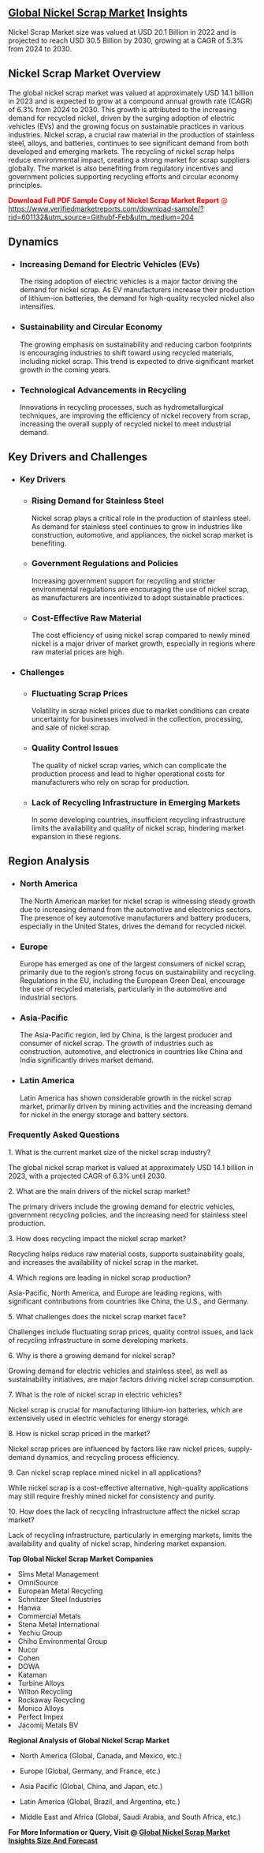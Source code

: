 <h2><a href="https://www.verifiedmarketreports.com/download-sample/?rid=601132&amp;utm_source=Githubf&amp;utm_medium=204" target="_blank">Global Nickel Scrap Market</a> Insights</h2><p>Nickel Scrap Market size was valued at USD 20.1 Billion in 2022 and is projected to reach USD 30.5 Billion by 2030, growing at a CAGR of 5.3% from 2024 to 2030.</p><p> <h2>Nickel Scrap Market Overview</h2> <p>The global nickel scrap market was valued at approximately USD 14.1 billion in 2023 and is expected to grow at a compound annual growth rate (CAGR) of 6.3% from 2024 to 2030. This growth is attributed to the increasing demand for recycled nickel, driven by the surging adoption of electric vehicles (EVs) and the growing focus on sustainable practices in various industries. Nickel scrap, a crucial raw material in the production of stainless steel, alloys, and batteries, continues to see significant demand from both developed and emerging markets. The recycling of nickel scrap helps reduce environmental impact, creating a strong market for scrap suppliers globally. The market is also benefiting from regulatory incentives and government policies supporting recycling efforts and circular economy principles. <p><span class=""><span style="color: #ff0000;"><strong>Download Full PDF Sample Copy of Nickel Scrap Market Report</strong> @ </span><a href="https://www.verifiedmarketreports.com/download-sample/?rid=601132&amp;utm_source=Githubf-Feb&amp;utm_medium=204" target="_blank">https://www.verifiedmarketreports.com/download-sample/?rid=601132&amp;utm_source=Githubf-Feb&amp;utm_medium=204</a></span></p> <h2>Dynamics</h2> <ul> <li><h3>Increasing Demand for Electric Vehicles (EVs)</h3> The rising adoption of electric vehicles is a major factor driving the demand for nickel scrap. As EV manufacturers increase their production of lithium-ion batteries, the demand for high-quality recycled nickel also intensifies.</li> <li><h3>Sustainability and Circular Economy</h3> The growing emphasis on sustainability and reducing carbon footprints is encouraging industries to shift toward using recycled materials, including nickel scrap. This trend is expected to drive significant market growth in the coming years.</li> <li><h3>Technological Advancements in Recycling</h3> Innovations in recycling processes, such as hydrometallurgical techniques, are improving the efficiency of nickel recovery from scrap, increasing the overall supply of recycled nickel to meet industrial demand.</li> </ul> <h2>Key Drivers and Challenges</h2> <ul> <li><h3>Key Drivers</h3> <ul> <li><h3>Rising Demand for Stainless Steel</h3> Nickel scrap plays a critical role in the production of stainless steel. As demand for stainless steel continues to grow in industries like construction, automotive, and appliances, the nickel scrap market is benefiting.</li> <li><h3>Government Regulations and Policies</h3> Increasing government support for recycling and stricter environmental regulations are encouraging the use of nickel scrap, as manufacturers are incentivized to adopt sustainable practices.</li> <li><h3>Cost-Effective Raw Material</h3> The cost efficiency of using nickel scrap compared to newly mined nickel is a major driver of market growth, especially in regions where raw material prices are high.</li> </ul> </li> <li><h3>Challenges</h3> <ul> <li><h3>Fluctuating Scrap Prices</h3> Volatility in scrap nickel prices due to market conditions can create uncertainty for businesses involved in the collection, processing, and sale of nickel scrap.</li> <li><h3>Quality Control Issues</h3> The quality of nickel scrap varies, which can complicate the production process and lead to higher operational costs for manufacturers who rely on scrap for production.</li> <li><h3>Lack of Recycling Infrastructure in Emerging Markets</h3> In some developing countries, insufficient recycling infrastructure limits the availability and quality of nickel scrap, hindering market expansion in these regions.</li> </ul> </li> </ul> <h2>Region Analysis</h2> <ul> <li><h3>North America</h3> The North American market for nickel scrap is witnessing steady growth due to increasing demand from the automotive and electronics sectors. The presence of key automotive manufacturers and battery producers, especially in the United States, drives the demand for recycled nickel.</li> <li><h3>Europe</h3> Europe has emerged as one of the largest consumers of nickel scrap, primarily due to the region’s strong focus on sustainability and recycling. Regulations in the EU, including the European Green Deal, encourage the use of recycled materials, particularly in the automotive and industrial sectors.</li> <li><h3>Asia-Pacific</h3> The Asia-Pacific region, led by China, is the largest producer and consumer of nickel scrap. The growth of industries such as construction, automotive, and electronics in countries like China and India significantly drives market demand.</li> <li><h3>Latin America</h3> Latin America has shown considerable growth in the nickel scrap market, primarily driven by mining activities and the increasing demand for nickel in the energy storage and battery sectors.</li> </ul> <h3>Frequently Asked Questions</h3> <p>1. What is the current market size of the nickel scrap industry?</p> <p>The global nickel scrap market is valued at approximately USD 14.1 billion in 2023, with a projected CAGR of 6.3% until 2030.</p> <p>2. What are the main drivers of the nickel scrap market?</p> <p>The primary drivers include the growing demand for electric vehicles, government recycling policies, and the increasing need for stainless steel production.</p> <p>3. How does recycling impact the nickel scrap market?</p> <p>Recycling helps reduce raw material costs, supports sustainability goals, and increases the availability of nickel scrap in the market.</p> <p>4. Which regions are leading in nickel scrap production?</p> <p>Asia-Pacific, North America, and Europe are leading regions, with significant contributions from countries like China, the U.S., and Germany.</p> <p>5. What challenges does the nickel scrap market face?</p> <p>Challenges include fluctuating scrap prices, quality control issues, and lack of recycling infrastructure in some developing markets.</p> <p>6. Why is there a growing demand for nickel scrap?</p> <p>Growing demand for electric vehicles and stainless steel, as well as sustainability initiatives, are major factors driving nickel scrap consumption.</p> <p>7. What is the role of nickel scrap in electric vehicles?</p> <p>Nickel scrap is crucial for manufacturing lithium-ion batteries, which are extensively used in electric vehicles for energy storage.</p> <p>8. How is nickel scrap priced in the market?</p> <p>Nickel scrap prices are influenced by factors like raw nickel prices, supply-demand dynamics, and recycling process efficiency.</p> <p>9. Can nickel scrap replace mined nickel in all applications?</p> <p>While nickel scrap is a cost-effective alternative, high-quality applications may still require freshly mined nickel for consistency and purity.</p> <p>10. How does the lack of recycling infrastructure affect the nickel scrap market?</p> <p>Lack of recycling infrastructure, particularly in emerging markets, limits the availability and quality of nickel scrap, hindering market expansion.</p> </p><p><strong>Top Global Nickel Scrap Market Companies</strong></p><div data-test-id=""><p><li>Sims Metal Management</li><li> OmniSource</li><li> European Metal Recycling</li><li> Schnitzer Steel Industries</li><li> Hanwa</li><li> Commercial Metals</li><li> Stena Metal International</li><li> Yechiu Group</li><li> Chiho Environmental Group</li><li> Nucor</li><li> Cohen</li><li> DOWA</li><li> Kataman</li><li> Turbine Alloys</li><li> Wilton Recycling</li><li> Rockaway Recycling</li><li> Monico Alloys</li><li> Perfect Impex</li><li> Jacomij Metals BV</li></p><div><strong>Regional Analysis of&nbsp;Global Nickel Scrap Market</strong></div><ul><li dir="ltr"><p dir="ltr">North America&nbsp;(Global, Canada, and Mexico, etc.)</p></li><li dir="ltr"><p dir="ltr">Europe (Global, Germany, and France, etc.)</p></li><li dir="ltr"><p dir="ltr">Asia Pacific&nbsp;(Global, China, and Japan, etc.)</p></li><li dir="ltr"><p dir="ltr">Latin America&nbsp;(Global, Brazil, and Argentina, etc.)</p></li><li dir="ltr">Middle East and Africa&nbsp;(Global, Saudi Arabia, and South Africa, etc.)</li></ul><p><strong>For More Information or Query, Visit @&nbsp;</strong><strong><a href="https://www.verifiedmarketreports.com/product/nickel-scrap-market/?utm_source=Githubf&amp;utm_medium=204" target="_blank">Global Nickel Scrap Market Insights Size And Forecast</a></strong></p></div>
